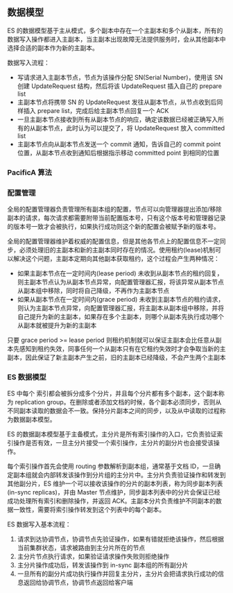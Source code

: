## 数据模型

ES 的数据模型基于主从模式，多个副本中存在一个主副本和多个从副本，所有的数据写入操作都进入主副本，当主副本出现故障无法提供服务时，会从其他副本中选择合适的副本作为新的主副本。

数据写入流程：
- 写请求进入主副本节点，节点为该操作分配 SN(Serial Number)，使用该 SN 创建 UpdateRequest 结构，然后将该 UpdateRequest 插入自己的 prepare list
- 主副本节点将携带 SN 的 UpdateRequest 发往从副本节点，从节点收到后同样插入 prepare list，完成后给主副本节点回复一个 ACK
- 一旦主副本节点接收到所有从副本节点的响应，确定该数据已经被正确写入所有的从副本节点，此时认为可以提交了，将 UpdateRequest 放入 committed list
- 主副本节点向从副本节点发送一个 commit 通知，告诉自己的 commit point 位置，从副本节点收到通知后根据指示移动 committed point 到相同的位置


### PacificA 算法
### 配置管理

全局的配置管理器负责管理所有副本组的配置，节点可以向管理器提出添加/移除副本的请求，每次请求都需要附带当前配置版本号，只有这个版本号和管理器记录的版本号一致才会被执行，如果执行成功则这个新的配置会被赋予新的版本号。

全局的配置管理器维护着权威的配置信息，但是其他各节点上的配置信息不一定同步，必须处理旧的主副本和新的主副本同时存在的情况。使用租约(lease)机制可以解决这个问题，主副本定期向其他副本获取租约，这个过程会产生两种情况：
- 如果主副本节点在一定时间内(lease period) 未收到从副本节点的租约回复，则主副本节点认为从副本节点异常，向配置管理器汇报，将该异常从副本节点从副本组中移除，同时将自己降级，不再作为主副本节点
- 如果从副本节点在一定时间内(grace period) 未收到主副本节点的租约请求，则认为主副本节点异常，向配置管理器汇报，将主副本从副本组中移除，并将自己提升为新的主副本，如果存在多个主副本，则哪个从副本先执行成功哪个从副本就被提升为新的主副本

只要 grace period >= lease period 则租约机制就可以保证主副本会比任意从副本先感知到租约失效，同事任何一个从副本只有在它租约失效时才会争取当新的主副本，因此保证了新主副本产生之前，旧的主副本已经降级，不会产生两个主副本

### ES 数据模型

ES 中每个 索引都会被拆分成多个分片，并且每个分片都有多个副本，这个副本称为 replication group。在删除或者添加文档的时候，各个副本必须同步，否则从不同副本读取的数据会不一致。保持分片副本之间的同步，以及从中读取的过程称为数据副本模型。



ES 的数据副本模型基于主备模式，主分片是所有索引操作的入口，它负责验证索引操作是否有效，一旦主分片接受一个索引操作，主分片的副分片也会接受该操作。



每个索引操作首先会使用 routing 参数解析到副本组，通常基于文档 ID，一旦确定副本组就会内部转发该操作到分片组的主分片中。主分片负责验证操作和转发到其他副分片，ES 维护一个可以接收该操作的分片的副本列表，称为同步副本列表(in-sync replicas)，并由 Master 节点维护，同步副本列表中的分片会保证已经成功处理所有索引和删除操作，并返回 ACK。主副本分片负责维护不同副本的数据一致性，需要将索引操作转发到这个列表中的每个副本。



ES 数据写入基本流程：

1. 请求到达协调节点，协调节点先验证操作，如果有错就拒绝该操作，然后根据当前集群状态，请求被路由到主分片所在的节点
2. 主分片节点执行请求，如果验证请求操作失败则拒绝操作
3. 主分片操作成功后，转发该操作到 in-sync 副本组的所有副分片
4. 一旦所有的副分片成功执行操作并回复主分片，主分片会把请求执行成功的信息返回给协调节点，协调节点返回给客户端
